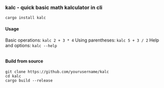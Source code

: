 ### kalc - quick basic math kalculator in cli 

```
cargo install kalc
```

#### Usage
Basic operations:
`kalc 2 + 3 * 4`
Using parentheses:
`kalc 5 + 3 / 2`
Help and options:
`kalc --help`
```
```

#### Build from source

```
git clone https://github.com/yourusername/kalc
cd kalc
cargo build --release
```
```
